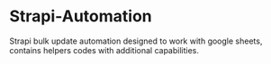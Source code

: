 # Strapi-Automation
Strapi bulk update automation designed to work with google sheets, contains helpers codes with additional capabilities.
